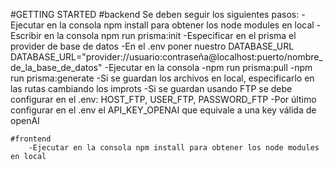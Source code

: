 #GETTING STARTED
    #backend
    Se deben seguir los siguientes pasos:
        -Ejecutar en la consola npm install para obtener los node modules en local
        -Escribir en la consola npm run prisma:init
        -Especificar en el prisma el provider de base de datos
        -En el .env poner nuestro DATABASE_URL 
            DATABASE_URL="provider://usuario:contraseña@localhost:puerto/nombre_de_la_base_de_datos"
        -Ejecutar en la consola 
            -npm run prisma:pull
            -npm run prisma:generate
        -Si se guardan los archivos en local, especificarlo en las rutas cambiando los improts
        -Si se guardan usando FTP se debe configurar en el .env: HOST_FTP, USER_FTP, PASSWORD_FTP
        -Por último configurar en el .env el API_KEY_OPENAI que equivale a una key válida de openAI

    #frontend
        -Ejecutar en la consola npm install para obtener los node modules en local

